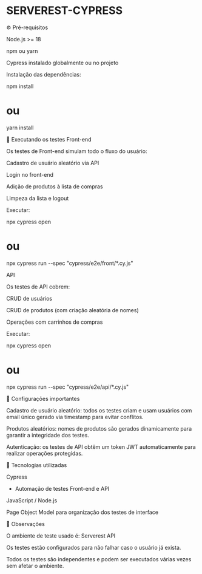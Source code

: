 # SERVEREST-CYPRESS

⚙️ Pré-requisitos

Node.js >= 18

npm ou yarn

Cypress instalado globalmente ou no projeto

Instalação das dependências:

npm install
# ou
yarn install

🚀 Executando os testes
Front-end

Os testes de Front-end simulam todo o fluxo do usuário:

Cadastro de usuário aleatório via API

Login no front-end

Adição de produtos à lista de compras

Limpeza da lista e logout

Executar:

npx cypress open
# ou
npx cypress run --spec "cypress/e2e/front/*.cy.js"

API

Os testes de API cobrem:

CRUD de usuários

CRUD de produtos (com criação aleatória de nomes)

Operações com carrinhos de compras

Executar:

npx cypress open
# ou
npx cypress run --spec "cypress/e2e/api/*.cy.js"

🔧 Configurações importantes

Cadastro de usuário aleatório: todos os testes criam e usam usuários com email único gerado via timestamp para evitar conflitos.

Produtos aleatórios: nomes de produtos são gerados dinamicamente para garantir a integridade dos testes.

Autenticação: os testes de API obtêm um token JWT automaticamente para realizar operações protegidas.

🧪 Tecnologias utilizadas

Cypress
 - Automação de testes Front-end e API

JavaScript / Node.js

Page Object Model para organização dos testes de interface

📌 Observações

O ambiente de teste usado é: Serverest API

Os testes estão configurados para não falhar caso o usuário já exista.

Todos os testes são independentes e podem ser executados várias vezes sem afetar o ambiente.
